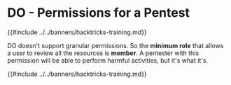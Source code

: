 # DO - Permissions for a Pentest

{{#include ../../banners/hacktricks-training.md}}

DO doesn't support granular permissions. So the **minimum role** that allows a user to review all the resources is **member**. A pentester with this permission will be able to perform harmful activities, but it's what it's.

{{#include ../../banners/hacktricks-training.md}}





